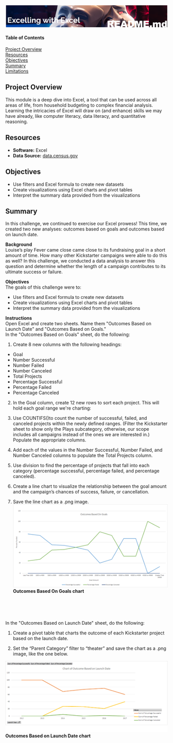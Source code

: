 ![header_pic](/header.png)
 
#### Table of Contents  

[Project Overview](#project-overview)  
[Resources](#resources)  
[Objectives](#objectives)  
[Summary](#summary)  
[Limitations](#limitations)  
  
## Project Overview  
This module is a deep dive into Excel, a tool that can be used across all areas of life, from household budgeting to complex financial analysis. Learning the intricacies of Excel will draw on (and enhance) skills we may have already, like computer literacy, data literacy, and quantitative reasoning.  

## Resources  
- **Software:** Excel   
- **Data Source:** [data.census.gov](https://data.census.gov)    

## Objectives  
- Use filters and Excel formula to create new datasets
- Create visualizations using Excel charts and pivot tables
- Interpret the summary data provided from the visualizations 

## Summary  
In this challenge, we continued to exercise our Excel prowess! This time, we created two new analyses: outcomes based on goals and outcomes based on launch date.  

**Background**  
Louise’s play Fever came close came close to its fundraising goal in a short amount of time. How many other Kickstarter campaigns were able to do this as well? In this challenge, we conducted a data analysis to answer this question and determine whether the length of a campaign contributes to its ultimate success or failure.  

**Objectives**  
The goals of this challenge were to:
- Use filters and Excel formula to create new datasets
- Create visualizations using Excel charts and pivot tables
- Interpret the summary data provided from the visualizations  

**Instructions**  
Open Excel and create two sheets. Name them "Outcomes Based on Launch Date" and "Outcomes Based on Goals."  
In the "Outcomes Based on Goals" sheet, do the following:  

1. Create 8 new columns with the following headings:
- Goal
- Number Successful
- Number Failed
- Number Canceled
- Total Projects
- Percentage Successful
- Percentage Failed
- Percentage Canceled  

2. In the Goal column, create 12 new rows to sort each project. This will hold each goal range we're charting:  

3. Use COUNTIFS()to count the number of successful, failed, and canceled projects within the newly defined ranges. (Filter the Kickstarter sheet to show only the Plays subcategory, otherwise, our scope includes all campaigns instead of the ones we are interested in.) Populate the appropriate columns.  

4. Add each of the values in the Number Successful, Number Failed, and Number Canceled columns to populate the Total Projects column.  

5. Use division to find the percentage of projects that fall into each category (percentage successful, percentage failed, and percentage canceled).  

6. Create a line chart to visualize the relationship between the goal amount and the campaign’s chances of success, failure, or cancellation.  

7. Save the line chart as a .png image.  
![Goal Chart](/Goal%20Chart.png)  
**Outcomes Based On Goals chart**  
<br/>
<br/>
<br/>
<br/>
In the "Outcomes Based on Launch Date" sheet, do the following:  

1. Create a pivot table that charts the outcome of each Kickstarter project based on the launch date.  

2. Set the “Parent Category” filter to “theater” and save the chart as a .png image, like the one below.  

![Launch Date Chart](https://github.com/Shannon-Goddard/kickstarter-analysis/blob/master/Launch%20Date%20Chart.png)
**Outcomes Based on Launch Date chart**
